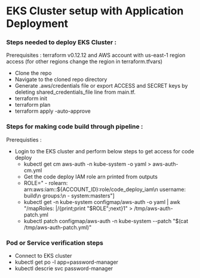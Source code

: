 # EKS Cluster setup with Application Deployment

### Steps needed to deploy EKS Cluster :

Prerequisites :
terraform v0.12.12 and
AWS account with us-east-1 region access (for other regions change the region in terraform.tfvars)

- Clone the repo
- Navigate to the cloned repo directory
- Generate .aws/credentials file or export ACCESS and SECRET keys by deleting shared_credentials_file line from main.tf.
- terraform init
- terraform plan
- terraform apply -auto-approve

### Steps for making code build through pipeline :

Prerequisties :
- Login to the EKS cluster and perform below steps to get access for code deploy
  - kubectl get cm aws-auth -n kube-system -o yaml > aws-auth-cm.yml
  - Get the code deploy IAM role arn printed from outputs
  - ROLE="    - rolearn: arn:aws:iam::${ACCOUNT_ID}:role/code_deploy_iam\n      username: build\n      groups:\n        - system:masters"]
  - kubectl get -n kube-system configmap/aws-auth -o yaml | awk "/mapRoles: \|/{print;print \"$ROLE\";next}1" > /tmp/aws-auth-patch.yml
  - kubectl patch configmap/aws-auth -n kube-system --patch "$(cat /tmp/aws-auth-patch.yml)"


### Pod or Service verification steps

- Connect to EKS cluster
- kubectl get po -l app=password-manager
- kubectl descrie svc password-manager
